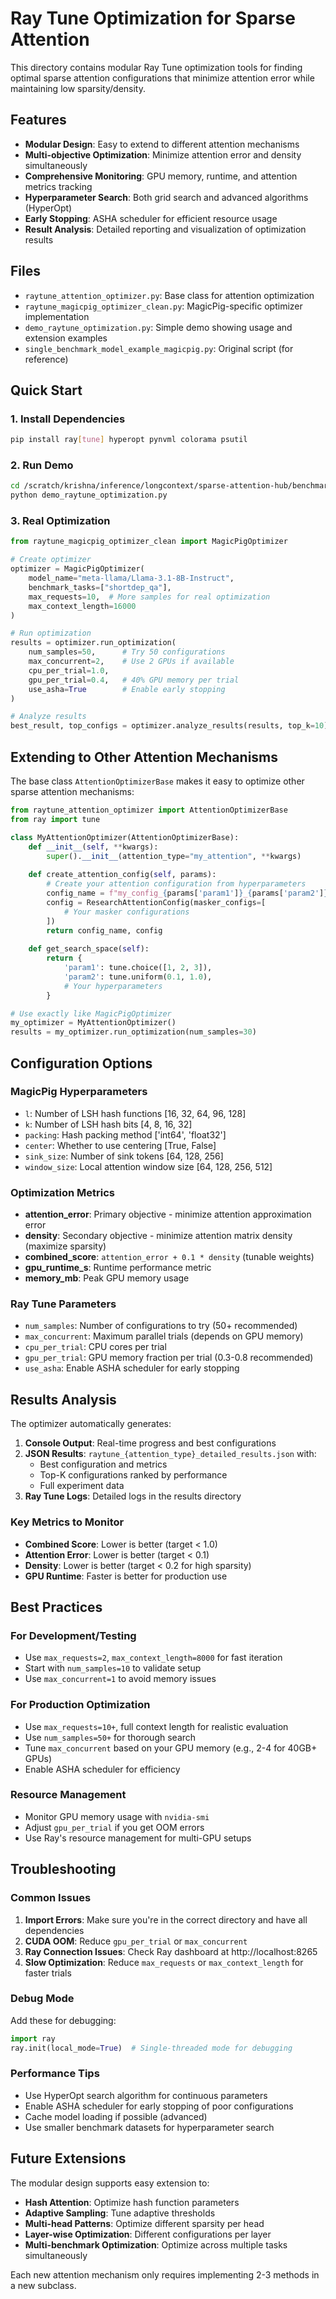 # Ray Tune Optimization for Sparse Attention

This directory contains modular Ray Tune optimization tools for finding optimal sparse attention configurations that minimize attention error while maintaining low sparsity/density.

## Features

- **Modular Design**: Easy to extend to different attention mechanisms
- **Multi-objective Optimization**: Minimize attention error and density simultaneously  
- **Comprehensive Monitoring**: GPU memory, runtime, and attention metrics tracking
- **Hyperparameter Search**: Both grid search and advanced algorithms (HyperOpt)
- **Early Stopping**: ASHA scheduler for efficient resource usage
- **Result Analysis**: Detailed reporting and visualization of optimization results

## Files

- `raytune_attention_optimizer.py`: Base class for attention optimization
- `raytune_magicpig_optimizer_clean.py`: MagicPig-specific optimizer implementation
- `demo_raytune_optimization.py`: Simple demo showing usage and extension examples
- `single_benchmark_model_example_magicpig.py`: Original script (for reference)

## Quick Start

### 1. Install Dependencies

```bash
pip install ray[tune] hyperopt pynvml colorama psutil
```

### 2. Run Demo

```bash
cd /scratch/krishna/inference/longcontext/sparse-attention-hub/benchmark/scripts/magic_pig_experiments
python demo_raytune_optimization.py
```

### 3. Real Optimization

```python
from raytune_magicpig_optimizer_clean import MagicPigOptimizer

# Create optimizer
optimizer = MagicPigOptimizer(
    model_name="meta-llama/Llama-3.1-8B-Instruct",
    benchmark_tasks=["shortdep_qa"],
    max_requests=10,  # More samples for real optimization
    max_context_length=16000
)

# Run optimization
results = optimizer.run_optimization(
    num_samples=50,      # Try 50 configurations
    max_concurrent=2,    # Use 2 GPUs if available
    cpu_per_trial=1.0,
    gpu_per_trial=0.4,   # 40% GPU memory per trial
    use_asha=True        # Enable early stopping
)

# Analyze results
best_result, top_configs = optimizer.analyze_results(results, top_k=10)
```

## Extending to Other Attention Mechanisms

The base class `AttentionOptimizerBase` makes it easy to optimize other sparse attention mechanisms:

```python
from raytune_attention_optimizer import AttentionOptimizerBase
from ray import tune

class MyAttentionOptimizer(AttentionOptimizerBase):
    def __init__(self, **kwargs):
        super().__init__(attention_type="my_attention", **kwargs)
    
    def create_attention_config(self, params):
        # Create your attention configuration from hyperparameters
        config_name = f"my_config_{params['param1']}_{params['param2']}"
        config = ResearchAttentionConfig(masker_configs=[
            # Your masker configurations
        ])
        return config_name, config
    
    def get_search_space(self):
        return {
            'param1': tune.choice([1, 2, 3]),
            'param2': tune.uniform(0.1, 1.0),
            # Your hyperparameters
        }

# Use exactly like MagicPigOptimizer
my_optimizer = MyAttentionOptimizer()
results = my_optimizer.run_optimization(num_samples=30)
```

## Configuration Options

### MagicPig Hyperparameters

- `l`: Number of LSH hash functions [16, 32, 64, 96, 128]
- `k`: Number of LSH hash bits [4, 8, 16, 32]  
- `packing`: Hash packing method ['int64', 'float32']
- `center`: Whether to use centering [True, False]
- `sink_size`: Number of sink tokens [64, 128, 256]
- `window_size`: Local attention window size [64, 128, 256, 512]

### Optimization Metrics

- **attention_error**: Primary objective - minimize attention approximation error
- **density**: Secondary objective - minimize attention matrix density (maximize sparsity)
- **combined_score**: `attention_error + 0.1 * density` (tunable weights)
- **gpu_runtime_s**: Runtime performance metric
- **memory_mb**: Peak GPU memory usage

### Ray Tune Parameters

- `num_samples`: Number of configurations to try (50+ recommended)
- `max_concurrent`: Maximum parallel trials (depends on GPU memory)
- `cpu_per_trial`: CPU cores per trial
- `gpu_per_trial`: GPU memory fraction per trial (0.3-0.8 recommended)
- `use_asha`: Enable ASHA scheduler for early stopping

## Results Analysis

The optimizer automatically generates:

1. **Console Output**: Real-time progress and best configurations
2. **JSON Results**: `raytune_{attention_type}_detailed_results.json` with:
   - Best configuration and metrics
   - Top-K configurations ranked by performance
   - Full experiment data
3. **Ray Tune Logs**: Detailed logs in the results directory

### Key Metrics to Monitor

- **Combined Score**: Lower is better (target < 1.0)
- **Attention Error**: Lower is better (target < 0.1) 
- **Density**: Lower is better (target < 0.2 for high sparsity)
- **GPU Runtime**: Faster is better for production use

## Best Practices

### For Development/Testing
- Use `max_requests=2`, `max_context_length=8000` for fast iteration
- Start with `num_samples=10` to validate setup
- Use `max_concurrent=1` to avoid memory issues

### For Production Optimization  
- Use `max_requests=10+`, full context length for realistic evaluation
- Use `num_samples=50+` for thorough search
- Tune `max_concurrent` based on your GPU memory (e.g., 2-4 for 40GB+ GPUs)
- Enable ASHA scheduler for efficiency

### Resource Management
- Monitor GPU memory usage with `nvidia-smi`
- Adjust `gpu_per_trial` if you get OOM errors
- Use Ray's resource management for multi-GPU setups

## Troubleshooting

### Common Issues

1. **Import Errors**: Make sure you're in the correct directory and have all dependencies
2. **CUDA OOM**: Reduce `gpu_per_trial` or `max_concurrent`
3. **Ray Connection Issues**: Check Ray dashboard at http://localhost:8265
4. **Slow Optimization**: Reduce `max_requests` or `max_context_length` for faster trials

### Debug Mode

Add these for debugging:
```python
import ray
ray.init(local_mode=True)  # Single-threaded mode for debugging
```

### Performance Tips

- Use HyperOpt search algorithm for continuous parameters
- Enable ASHA scheduler for early stopping of poor configurations
- Cache model loading if possible (advanced)
- Use smaller benchmark datasets for hyperparameter search

## Future Extensions

The modular design supports easy extension to:

- **Hash Attention**: Optimize hash function parameters
- **Adaptive Sampling**: Tune adaptive thresholds  
- **Multi-head Patterns**: Optimize different sparsity per head
- **Layer-wise Optimization**: Different configurations per layer
- **Multi-benchmark Optimization**: Optimize across multiple tasks simultaneously

Each new attention mechanism only requires implementing 2-3 methods in a new subclass.
